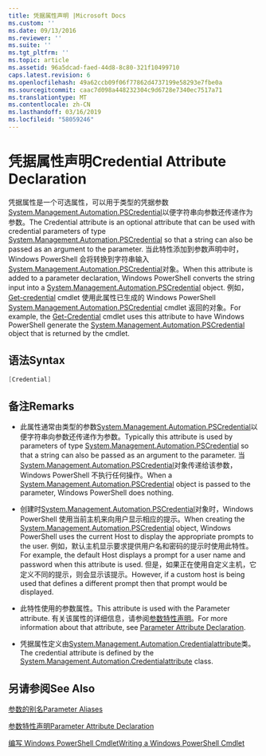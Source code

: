```yaml
---
title: 凭据属性声明 |Microsoft Docs
ms.custom: ''
ms.date: 09/13/2016
ms.reviewer: ''
ms.suite: ''
ms.tgt_pltfrm: ''
ms.topic: article
ms.assetid: 96a5dcad-faed-44d8-8c80-321f10499710
caps.latest.revision: 6
ms.openlocfilehash: 49a62ccb09f06f77862d4737199e58293e7fbe0a
ms.sourcegitcommit: caac7d098a448232304c9d6728e7340ec7517a71
ms.translationtype: MT
ms.contentlocale: zh-CN
ms.lasthandoff: 03/16/2019
ms.locfileid: "58059246"
---
```

# <a name="credential-attribute-declaration"></a><span data-ttu-id="f0c6c-102">凭据属性声明</span><span class="sxs-lookup"><span data-stu-id="f0c6c-102">Credential Attribute Declaration</span></span>

<span data-ttu-id="f0c6c-103">凭据属性是一个可选属性，可以用于类型的凭据参数[System.Management.Automation.PSCredential](/dotnet/api/System.Management.Automation.PSCredential)以便字符串向参数还传递作为参数。</span><span class="sxs-lookup"><span data-stu-id="f0c6c-103">The Credential attribute is an optional attribute that can be used with credential parameters of type [System.Management.Automation.PSCredential](/dotnet/api/System.Management.Automation.PSCredential) so that a string can also be passed as an argument to the parameter.</span></span> <span data-ttu-id="f0c6c-104">当此特性添加到参数声明中时，Windows PowerShell 会将转换到字符串输入[System.Management.Automation.PSCredential](/dotnet/api/System.Management.Automation.PSCredential)对象。</span><span class="sxs-lookup"><span data-stu-id="f0c6c-104">When this attribute is added to a parameter declaration, Windows PowerShell converts the string input into a [System.Management.Automation.PSCredential](/dotnet/api/System.Management.Automation.PSCredential) object.</span></span> <span data-ttu-id="f0c6c-105">例如， [Get-credential](/powershell/module/Microsoft.PowerShell.Security/Get-Credential) cmdlet 使用此属性已生成的 Windows PowerShell [System.Management.Automation.PSCredential](/dotnet/api/System.Management.Automation.PSCredential) cmdlet 返回的对象。</span><span class="sxs-lookup"><span data-stu-id="f0c6c-105">For example, the [Get-Credential](/powershell/module/Microsoft.PowerShell.Security/Get-Credential) cmdlet uses this attribute to have Windows PowerShell generate the [System.Management.Automation.PSCredential](/dotnet/api/System.Management.Automation.PSCredential) object that is returned by the cmdlet.</span></span>

## <a name="syntax"></a><span data-ttu-id="f0c6c-106">语法</span><span class="sxs-lookup"><span data-stu-id="f0c6c-106">Syntax</span></span>

```csharp
[Credential]
```

## <a name="remarks"></a><span data-ttu-id="f0c6c-107">备注</span><span class="sxs-lookup"><span data-stu-id="f0c6c-107">Remarks</span></span>

- <span data-ttu-id="f0c6c-108">此属性通常由类型的参数[System.Management.Automation.PSCredential](/dotnet/api/System.Management.Automation.PSCredential)以便字符串向参数还传递作为参数。</span><span class="sxs-lookup"><span data-stu-id="f0c6c-108">Typically this attribute is used by parameters of type [System.Management.Automation.PSCredential](/dotnet/api/System.Management.Automation.PSCredential) so that a string can also be passed as an argument to the parameter.</span></span> <span data-ttu-id="f0c6c-109">当[System.Management.Automation.PSCredential](/dotnet/api/System.Management.Automation.PSCredential)对象传递给该参数，Windows PowerShell 不执行任何操作。</span><span class="sxs-lookup"><span data-stu-id="f0c6c-109">When a [System.Management.Automation.PSCredential](/dotnet/api/System.Management.Automation.PSCredential) object is passed to the parameter, Windows PowerShell does nothing.</span></span>

- <span data-ttu-id="f0c6c-110">创建时[System.Management.Automation.PSCredential](/dotnet/api/System.Management.Automation.PSCredential)对象时，Windows PowerShell 使用当前主机来向用户显示相应的提示。</span><span class="sxs-lookup"><span data-stu-id="f0c6c-110">When creating the [System.Management.Automation.PSCredential](/dotnet/api/System.Management.Automation.PSCredential) object, Windows PowerShell uses the current Host to display the appropriate prompts to the user.</span></span> <span data-ttu-id="f0c6c-111">例如，默认主机显示要求提供用户名和密码的提示时使用此特性。</span><span class="sxs-lookup"><span data-stu-id="f0c6c-111">For example, the default Host displays a prompt for a user name and password when this attribute is used.</span></span> <span data-ttu-id="f0c6c-112">但是，如果正在使用自定义主机，它定义不同的提示，则会显示该提示。</span><span class="sxs-lookup"><span data-stu-id="f0c6c-112">However, if a custom host is being used that defines a different prompt then that prompt would be displayed.</span></span>

- <span data-ttu-id="f0c6c-113">此特性使用的参数属性。</span><span class="sxs-lookup"><span data-stu-id="f0c6c-113">This attribute is used with the Parameter attribute.</span></span> <span data-ttu-id="f0c6c-114">有关该属性的详细信息，请参阅[参数特性声明](./parameter-attribute-declaration.md)。</span><span class="sxs-lookup"><span data-stu-id="f0c6c-114">For more information about that attribute, see [Parameter Attribute Declaration](./parameter-attribute-declaration.md).</span></span>

- <span data-ttu-id="f0c6c-115">凭据属性定义由[System.Management.Automation.Credentialattribute](/dotnet/api/System.Management.Automation.CredentialAttribute)类。</span><span class="sxs-lookup"><span data-stu-id="f0c6c-115">The credential attribute is defined by the [System.Management.Automation.Credentialattribute](/dotnet/api/System.Management.Automation.CredentialAttribute) class.</span></span>

## <a name="see-also"></a><span data-ttu-id="f0c6c-116">另请参阅</span><span class="sxs-lookup"><span data-stu-id="f0c6c-116">See Also</span></span>

[<span data-ttu-id="f0c6c-117">参数的别名</span><span class="sxs-lookup"><span data-stu-id="f0c6c-117">Parameter Aliases</span></span>](./parameter-aliases.md)

[<span data-ttu-id="f0c6c-118">参数特性声明</span><span class="sxs-lookup"><span data-stu-id="f0c6c-118">Parameter Attribute Declaration</span></span>](./parameter-attribute-declaration.md)

[<span data-ttu-id="f0c6c-119">编写 Windows PowerShell Cmdlet</span><span class="sxs-lookup"><span data-stu-id="f0c6c-119">Writing a Windows PowerShell Cmdlet</span></span>](./writing-a-windows-powershell-cmdlet.md)
